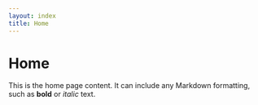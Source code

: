 ```yaml
---
layout: index
title: Home
---
```

# Home
This is the home page content. It can include any Markdown formatting, such as **bold** or *italic* text.
